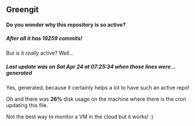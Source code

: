 ## Greengit

#### Do you wonder why this repository is so active?

##### After all it has 19259 commits!

But is it *really* active? Well...

##### Last update was on Sat Apr 24 at 07:25:34 when those lines were... generated

Yes, generated, because it certainly helps a lot to have such an active repo!

Oh and there was **26%** disk usage on the machine
where there is the cron updating this file.

Not the best way to monitor a VM in the cloud but it works! :)
